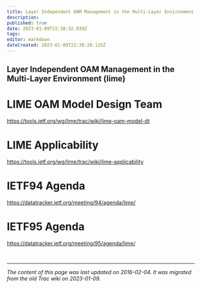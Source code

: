 ```yaml
---
title: Layer Independent OAM Management in the Multi-Layer Environment (LIME)
description: 
published: true
date: 2023-01-09T22:38:32.039Z
tags: 
editor: markdown
dateCreated: 2023-01-09T22:38:28.115Z
---
```


## Layer Independent OAM Management in the Multi-Layer Environment (lime) 
# LIME OAM Model Design Team
https://tools.ietf.org/wg/lime/trac/wiki/lime-oam-model-dt

# LIME Applicability
https://tools.ietf.org/wg/lime/trac/wiki/lime-applicability

# IETF94 Agenda
https://datatracker.ietf.org/meeting/94/agenda/lime/

# IETF95 Agenda
https://datatracker.ietf.org/meeting/95/agenda/lime/

&nbsp;
&nbsp;
&nbsp;

---

*The content of this page was last updated on 2016-02-04. It was migrated from the old Trac wiki on 2023-01-09.*